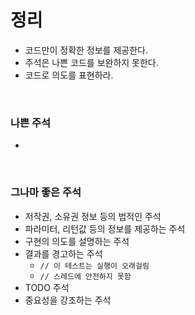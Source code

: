 # 정리
* 코드만이 정확한 정보를 제공한다.
* 주석은 나쁜 코드를 보완하지 못한다.
* 코드로 의도를 표현하라.

<br>

### 나쁜 주석
* 

<br>

### 그나마 좋은 주석
* 저작권, 소유권 정보 등의 법적인 주석
* 파라미터, 리턴값 등의 정보를 제공하는 주석
* 구현의 의도를 설명하는 주석
* 결과를 경고하는 주석
  * ```// 이 테스트는 실행이 오래걸림```
  * ```// 스레드에 안전하지 못함```
* TODO 주석
* 중요성을 강조하는 주석

